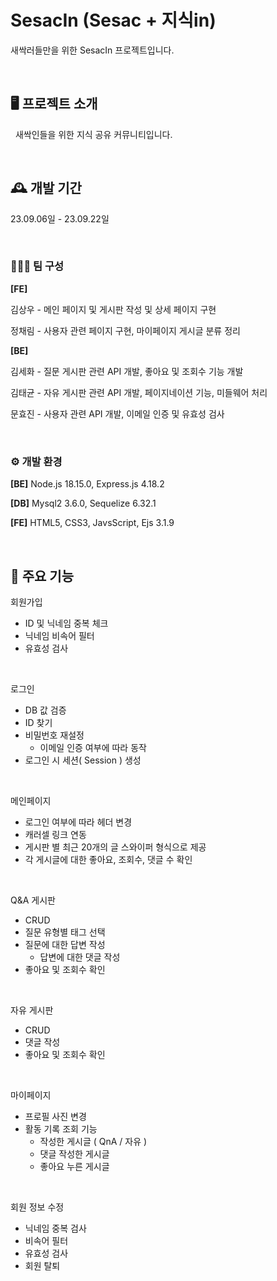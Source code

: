 # SesacIn (Sesac + 지식in)

새싹러들만을 위한 SesacIn 프로젝트입니다.

&nbsp;

🖥️ 프로젝트 소개
--

&nbsp;
새싹인들을 위한 지식 공유 커뮤니티입니다.

&nbsp;

🕰️ 개발 기간
--
23.09.06일 - 23.09.22일

&nbsp;

### 🧑‍🤝‍🧑 팀 구성

**[FE]**

김상우 - 메인 페이지 및 게시판 작성 및 상세 페이지 구현

정채림 - 사용자 관련 페이지 구현, 마이페이지 게시글 분류 정리

**[BE]**

김세화 - 질문 게시판 관련 API 개발, 좋아요 및 조회수 기능 개발

김태균 - 자유 게시판 관련 API 개발, 페이지네이션 기능, 미들웨어 처리

문효진 - 사용자 관련 API 개발, 이메일 인증 및 유효성 검사

&nbsp;

### ⚙️ 개발 환경

**[BE]** Node.js 18.15.0, Express.js 4.18.2


**[DB]** Mysql2 3.6.0, Sequelize 6.32.1


**[FE]**
 HTML5, CSS3, JavsScript, Ejs 3.1.9
 
&nbsp;


📌 주요 기능
--
회원가입 

- ID 및 닉네임 중복 체크
- 닉네임 비속어 필터
- 유효성 검사
 
&nbsp;

로그인

- DB 값 검증
- ID 찾기
- 비밀번호 재설정  
    - 이메일 인증 여부에 따라 동작 
- 로그인 시 세션( Session ) 생성
 
&nbsp;

메인페이지

- 로그인 여부에 따라 헤더 변경
- 캐러셀 링크 연동
- 게시판 별 최근 20개의 글 스와이퍼 형식으로 제공
- 각 게시글에 대한 좋아요, 조회수, 댓글 수 확인
 
&nbsp;

Q&A 게시판

- CRUD
- 질문 유형별 태그 선택
- 질문에 대한 답변 작성
    - 답변에 대한 댓글 작성 
- 좋아요 및 조회수 확인
 
&nbsp;

자유 게시판 

- CRUD
- 댓글 작성
- 좋아요 및 조회수 확인
 
&nbsp;

마이페이지

- 프로필 사진 변경
- 활동 기록 조회 기능
    - 작성한 게시글 ( QnA / 자유 )
    - 댓글 작성한 게시글
    - 좋아요 누른 게시글
 
&nbsp;

회원 정보 수정

- 닉네임 중복 검사
- 비속어 필터
- 유효성 검사
- 회원 탈퇴